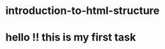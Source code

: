 # introduction-to-html-structure
<!DOCTYPE html>  <!-- Declares the document as an HTML5 document.
Which helps run in latest like chrome, safari etc.. -->

<html lang="en">  <!--  Root element of the HTML document. -->
    
<head>  <!--Contains metadata, link etc.-->
    <meta charset="UTF-8">
    <meta name="viewport" content="width=device-width, initial-scale=1.0">
    <title>Document</title>   <!-- Sets the title of the page. -->
</head>
<body>   <!-- Contains the content visible  to users. -->
    <h1>hello !! this is my first task</h1>
</body>
</html>
